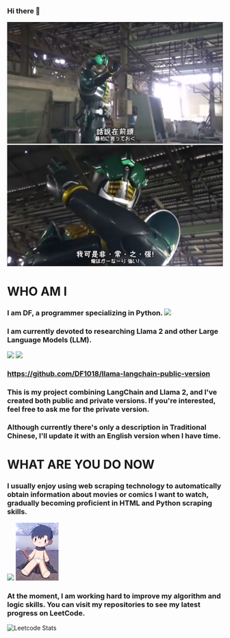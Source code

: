 ### Hi there 👋
<img src="https://github.com/DF1018/DF1018/blob/main/photo/VS--Zeronosbilibili-0%E2%80%9931%E2%80%9D.jpg" width="800">
<img src="https://github.com/DF1018/DF1018/blob/main/photo/VS--Zeronosbilibili-0%E2%80%9934%E2%80%9D.jpg" width="800">

# WHO AM I 
### I am DF, a programmer specializing in Python. <img src="https://upload.wikimedia.org/wikipedia/commons/thumb/c/c3/Python-logo-notext.svg/800px-Python-logo-notext.svg.png" width="25">
### I am currently devoted to researching Llama 2 and other Large Language Models (LLM).
<img src="https://meetcody.ai/wp-content/webp-express/webp-images/doc-root/wp-content/uploads/2023/07/LlamaCover-1-1151x648.png.webp" width="100"> <img src="https://thumbs.dreamstime.com/b/vector-icon-large-language-model-advanced-text-generation-ai-editable-stroke-280268673.jpg" width="100">
### https://github.com/DF1018/llama-langchain-public-version
### This is my project combining LangChain and Llama 2, and I've created both public and private versions. If you're interested, feel free to ask me for the private version.
### Although currently there's only a description in Traditional Chinese, I'll update it with an English version when I have time.

# WHAT ARE YOU DO NOW
### I usually enjoy using web scraping technology to automatically obtain information about movies or comics I want to watch, gradually becoming proficient in HTML and Python scraping skills.
<img src="https://www.webharvy.com/images/web%20scraping.png" width="100"> <img src="https://github.com/DF1018/DF1018/blob/main/photo/Screenshot_20230908-194051_Lemur_Browser.jpg" width="100">

### At the moment, I am working hard to improve my algorithm and logic skills. You can visit my repositories to see my latest progress on LeetCode.
![Leetcode Stats](https://leetcard.jacoblin.cool/DF1018?theme=dark&font=Metal&ext=activity)
